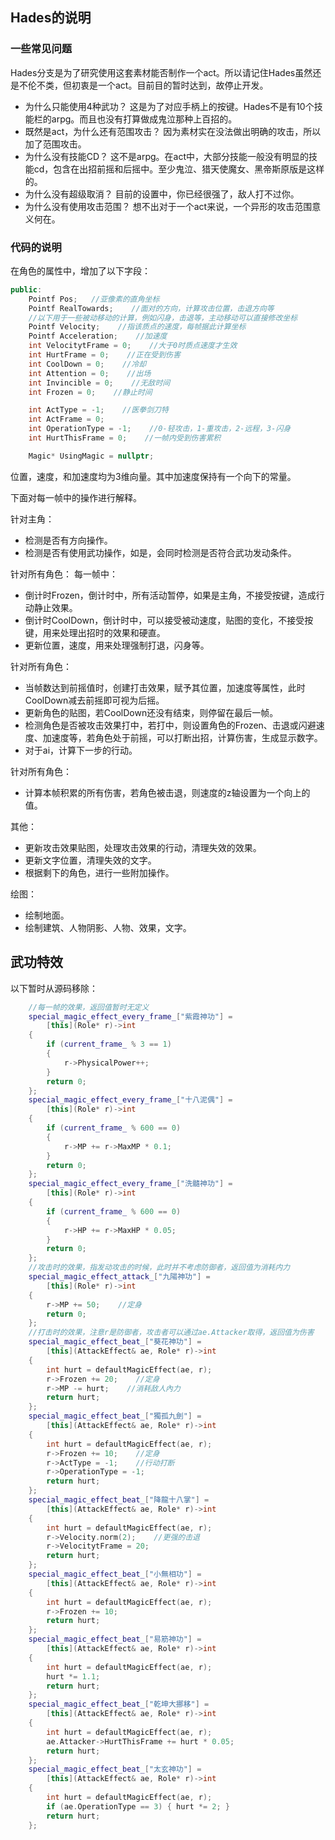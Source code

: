 ## Hades的说明

### 一些常见问题

Hades分支是为了研究使用这套素材能否制作一个act。所以请记住Hades虽然还是不伦不类，但初衷是一个act。目前目的暂时达到，故停止开发。

* 为什么只能使用4种武功？
这是为了对应手柄上的按键。Hades不是有10个技能栏的arpg。而且也没有打算做成鬼泣那种上百招的。
* 既然是act，为什么还有范围攻击？
因为素材实在没法做出明确的攻击，所以加了范围攻击。
* 为什么没有技能CD？
这不是arpg。在act中，大部分技能一般没有明显的技能cd，包含在出招前摇和后摇中。至少鬼泣、猎天使魔女、黑帝斯原版是这样的。
* 为什么没有超级取消？
目前的设置中，你已经很强了，敌人打不过你。
* 为什么没有使用攻击范围？
想不出对于一个act来说，一个异形的攻击范围意义何在。

### 代码的说明

在角色的属性中，增加了以下字段：

```c++
public:
    Pointf Pos;   //亚像素的直角坐标
    Pointf RealTowards;    //面对的方向，计算攻击位置，击退方向等
    //以下用于一些被动移动的计算，例如闪身，击退等，主动移动可以直接修改坐标
    Pointf Velocity;    //指该质点的速度，每帧据此计算坐标
    Pointf Acceleration;    //加速度
    int VelocitytFrame = 0;    //大于0时质点速度才生效
    int HurtFrame = 0;    //正在受到伤害
    int CoolDown = 0;    //冷却
    int Attention = 0;    //出场
    int Invincible = 0;    //无敌时间
    int Frozen = 0;    //静止时间

    int ActType = -1;    //医拳剑刀特
    int ActFrame = 0;
    int OperationType = -1;    //0-轻攻击，1-重攻击，2-远程，3-闪身
    int HurtThisFrame = 0;    //一帧内受到伤害累积

    Magic* UsingMagic = nullptr;
```

位置，速度，和加速度均为3维向量。其中加速度保持有一个向下的常量。

下面对每一帧中的操作进行解释。

针对主角：
- 检测是否有方向操作。
- 检测是否有使用武功操作，如是，会同时检测是否符合武功发动条件。

针对所有角色：
每一帧中：
- 倒计时Frozen，倒计时中，所有活动暂停，如果是主角，不接受按键，造成行动静止效果。
- 倒计时CoolDown，倒计时中，可以接受被动速度，贴图的变化，不接受按键，用来处理出招时的效果和硬直。
- 更新位置，速度，用来处理强制打退，闪身等。

针对所有角色：
- 当帧数达到前摇值时，创建打击效果，赋予其位置，加速度等属性，此时CoolDown减去前摇即可视为后摇。
- 更新角色的贴图，若CoolDown还没有结束，则停留在最后一帧。
- 检测角色是否被攻击效果打中，若打中，则设置角色的Frozen、击退或闪避速度、加速度等，若角色处于前摇，可以打断出招，计算伤害，生成显示数字。
- 对于ai，计算下一步的行动。

针对所有角色：
- 计算本帧积累的所有伤害，若角色被击退，则速度的z轴设置为一个向上的值。

其他：
- 更新攻击效果贴图，处理攻击效果的行动，清理失效的效果。
- 更新文字位置，清理失效的文字。
- 根据剩下的角色，进行一些附加操作。

绘图：
- 绘制地面。
- 绘制建筑、人物阴影、人物、效果，文字。

## 武功特效

以下暂时从源码移除：

```c++
    //每一帧的效果，返回值暂时无定义
    special_magic_effect_every_frame_["紫霞神功"] =
        [this](Role* r)->int
    {
        if (current_frame_ % 3 == 1)
        {
            r->PhysicalPower++;
        }
        return 0;
    };
    special_magic_effect_every_frame_["十八泥偶"] =
        [this](Role* r)->int
    {
        if (current_frame_ % 600 == 0)
        {
            r->MP += r->MaxMP * 0.1;
        }
        return 0;
    };
    special_magic_effect_every_frame_["洗髓神功"] =
        [this](Role* r)->int
    {
        if (current_frame_ % 600 == 0)
        {
            r->HP += r->MaxHP * 0.05;
        }
        return 0;
    };
    //攻击时的效果，指发动攻击的时候，此时并不考虑防御者，返回值为消耗内力
    special_magic_effect_attack_["九陽神功"] =
        [this](Role* r)->int
    {
        r->MP += 50;    //定身
        return 0;
    };
    //打击时的效果，注意r是防御者，攻击者可以通过ae.Attacker取得，返回值为伤害
    special_magic_effect_beat_["葵花神功"] =
        [this](AttackEffect& ae, Role* r)->int
    {
        int hurt = defaultMagicEffect(ae, r);
        r->Frozen += 20;    //定身
        r->MP -= hurt;    //消耗敌人內力
        return hurt;
    };
    special_magic_effect_beat_["獨孤九劍"] =
        [this](AttackEffect& ae, Role* r)->int
    {
        int hurt = defaultMagicEffect(ae, r);
        r->Frozen += 10;    //定身
        r->ActType = -1;    //行动打断
        r->OperationType = -1;
        return hurt;
    };
    special_magic_effect_beat_["降龍十八掌"] =
        [this](AttackEffect& ae, Role* r)->int
    {
        int hurt = defaultMagicEffect(ae, r);
        r->Velocity.norm(2);    //更强的击退
        r->VelocitytFrame = 20;
        return hurt;
    };
    special_magic_effect_beat_["小無相功"] =
        [this](AttackEffect& ae, Role* r)->int
    {
        int hurt = defaultMagicEffect(ae, r);
        r->Frozen += 10;
        return hurt;
    };
    special_magic_effect_beat_["易筋神功"] =
        [this](AttackEffect& ae, Role* r)->int
    {
        int hurt = defaultMagicEffect(ae, r);
        hurt *= 1.1;
        return hurt;
    };
    special_magic_effect_beat_["乾坤大挪移"] =
        [this](AttackEffect& ae, Role* r)->int
    {
        int hurt = defaultMagicEffect(ae, r);
        ae.Attacker->HurtThisFrame += hurt * 0.05;
        return hurt;
    };
    special_magic_effect_beat_["太玄神功"] =
        [this](AttackEffect& ae, Role* r)->int
    {
        int hurt = defaultMagicEffect(ae, r);
        if (ae.OperationType == 3) { hurt *= 2; }
        return hurt;
    };
```
